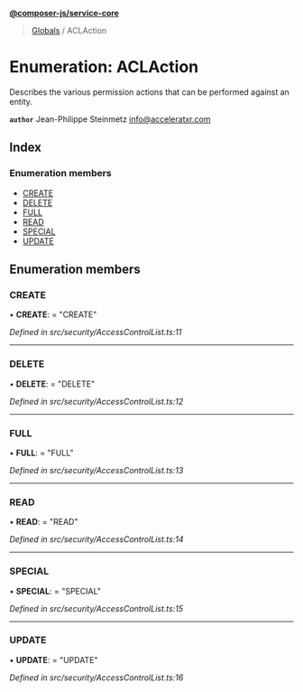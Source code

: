 **[@composer-js/service-core](../README.md)**

> [Globals](../globals.md) / ACLAction

# Enumeration: ACLAction

Describes the various permission actions that can be performed against an entity.

**`author`** Jean-Philippe Steinmetz <info@acceleratxr.com>

## Index

### Enumeration members

* [CREATE](aclaction.md#create)
* [DELETE](aclaction.md#delete)
* [FULL](aclaction.md#full)
* [READ](aclaction.md#read)
* [SPECIAL](aclaction.md#special)
* [UPDATE](aclaction.md#update)

## Enumeration members

### CREATE

•  **CREATE**:  = "CREATE"

*Defined in src/security/AccessControlList.ts:11*

___

### DELETE

•  **DELETE**:  = "DELETE"

*Defined in src/security/AccessControlList.ts:12*

___

### FULL

•  **FULL**:  = "FULL"

*Defined in src/security/AccessControlList.ts:13*

___

### READ

•  **READ**:  = "READ"

*Defined in src/security/AccessControlList.ts:14*

___

### SPECIAL

•  **SPECIAL**:  = "SPECIAL"

*Defined in src/security/AccessControlList.ts:15*

___

### UPDATE

•  **UPDATE**:  = "UPDATE"

*Defined in src/security/AccessControlList.ts:16*
